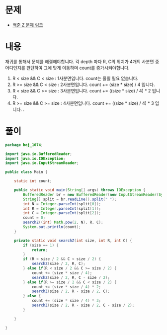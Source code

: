 # 문제
* [백준 Z 문제 링크](https://www.acmicpc.net/problem/1074)

# 내용
재귀를 통해서 문제를 해결해야합니다. 각 depth 마다 R, C의 위치가 4개의 사분면 중 어디인지를 판단하여 그에 맞게 이동하며 count를 증가시켜야합니다.
1. R < size && C < size : 1사분면입니다. count는 올릴 필요 없습니다.
2. R >= size && C < size : 2사분면입니다. count += (size * size) / 4 입니다.
3. R < size && C >= size : 3사분면입니다. count += ((size * size) / 4) * 2 입니다.
4. R >= size && C >= size : 4사분면입니다. count += ((size * size) / 4) * 3 입니다.
.

# 풀이
```java
package boj_1074;

import java.io.BufferedReader;
import java.io.IOException;
import java.io.InputStreamReader;

public class Main {

    static int count;

    public static void main(String[] args) throws IOException {
        BufferedReader br = new BufferedReader(new InputStreamReader(System.in));
        String[] split = br.readLine().split(" ");
        int N = Integer.parseInt(split[0]);
        int R = Integer.parseInt(split[1]);
        int C = Integer.parseInt(split[2]);
        count = 0;
        searchZ((int) Math.pow(2, N), R, C);
        System.out.println(count);
    }

    private static void searchZ(int size, int R, int C) {
        if (size == 1) {
            return;
        }
        if (R < size / 2 && C < size / 2) {
            searchZ(size / 2, R, C);
        } else if(R < size / 2 && C >= size / 2) {
            count += (size * size / 4);
            searchZ(size / 2, R, C - size / 2);
        } else if(R >= size / 2 && C < size / 2) {
            count += (size * size / 4) * 2;
            searchZ(size / 2, R - size / 2, C);
        } else {
            count += (size * size / 4) * 3;
            searchZ(size / 2, R - size / 2, C - size / 2);
        }

    }

}


```
